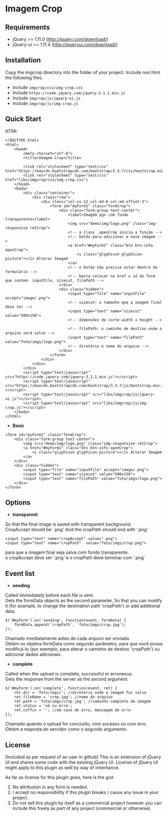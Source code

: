 Imagem Crop
=====================

Requirements
-------------------------------
- jQuery >= 1.11.0 (http://jquery.com/download/)
- jQuery-ui >= 1.11.4 (http://jqueryui.com/download/)

Installation
-------------------------------
Copy the imgcrop directory into the folder of your project.
Include non html the following files.

+ Include `imgcrop/css/img-crop.css`
+ Include `https://code.jquery.com/jquery-3.1.1.min.js`
+ Include `imgcrop/js/jquery-ui.js`
+ Include `imgcrop/js/img-crop.js`

Quick Start
-------------------------------

HTMl:
```
<!DOCTYPE html>
<html>
    <head>
        <meta charset="utf-8">
        <title>Imagem Crop</title>

        <link rel="stylesheet" type="text/css" href="https://maxcdn.bootstrapcdn.com/bootstrap/3.3.7/css/bootstrap.min.css">
        <link rel="stylesheet" type="text/css" href="libs/imgcrop/css/img-crop.css">
    </head>
    <body>
        <div class="container">
            <div class="row">
                <div class="col-xs-12 col-md-6 col-md-offset-3">
                    <form id="myForm1" class="formCrop">
                        <div class="form-group text-center">
                            <label>Imagem pgn com fundo transparente</label>
                            <img src="demo/img/logo.png" class="img-responsive retCrop">
                            <!-- a class .openCrop inicia a função -->
                            <!-- botão para adicionar a nova imagem -->
                            <a href="#myForm1" class="btn btn-info openCrop">
                                <i class="glyphicon glyphicon-picture"></i> Alterar Imagem
                            </a>
                            <!-- o botão não precisa estar dentro do formulário -->
                            <!-- basta colocar no href o id do form que contem: inputFile, sizecut, filePath -->
                        </div>
                        <div class="hidden">
                            <input type="file" name="inputFile" accept="image/.png">
                            <!-- sizecut: o tamanho que a imagem final deve ter -->
                            <input type="text" name="sizecut" value="500x150">
                            <!-- dimensões do corte width x height -->

                            <!-- filePath: o caminho de destino onde o arquivo será salvo -->
                            <input type="text" name="filePath" value="foto/imgs/logo.png">
                            <!-- diretório e nome do arquivo -->
                        </div>
                    </form>
                </div>
            </div>
        </div>
        <script type="text/javascript" src="https://code.jquery.com/jquery-3.1.1.min.js"></script>
        <script type="text/javascript" src="https://maxcdn.bootstrapcdn.com/bootstrap/3.3.7/js/bootstrap.min.js"></script>
        <script type="text/javascript" src="libs/imgcrop/js/jquery-ui.js"></script>
        <script type="text/javascript" src="libs/imgcrop/js/img-crop.js"></script>
    </body>
</html>
```
+ **Basic**
```
<form id="myForm1" class="formCrop">
    <div class="form-group text-center">
        <img src="demo/img/logo.png" class="img-responsive retCrop">
        <a href="#myForm1" class="btn btn-info openCrop">
            <i class="glyphicon glyphicon-picture"></i> Alterar Imagem
        </a>
    </div>
    <div class="hidden">
        <input type="file" name="inputFile" accept="image/.png">
        <input type="text" name="sizecut" value="500x150">
        <input type="text" name="filePath" value="foto/imgs/logo.png">
    </div>
</form>
```
Options
-------------------------------
+ **transparent**

So that the final image is saved with transparent background.<br>
CropAccept should be '.png' And the cropPath should end with '.png'
```
<input type="text" name="cropAccept" value=".png">
<input type="text" name="cropPath"  value="foto/imgs/crop.png">
```
para que a imagem final seja salva com fundo transparente.<br>
o cropAccept deve ser '.png' e o cropPath deve terminar com '.png'

Event list
-------------------------------

+ **sending**

Called immediately before each file is sent.<br>
Gets the formData objects as the second parameter, 
So that you can modify it (for example, to change the destination path 'cropPath') or add additional data.

```
$('#myForm').on('sending', function(event, formData) {
    formData.append('cropPath', 'foto/imgs/crop.jpg');
});
```
Chamado imediatamente antes de cada arquivo ser enviado.<br>
Obtém os objetos formData como segundo parâmetro, 
para que você possa modificá-lo (por exemplo, para alterar o caminho de destino 'cropPath') ou adicionar dados adicionais.
	
+ **complete**

Called when the upload is complete, successful or erroneous.<br>
Gets the response from the server as the second argument. 
```
$('#myForm').on('complete', function(event, ret) {
    ret.dir = 'foto/imgs/'; //diretório onde a imagem foi salva
    ret.fileName = 'crop.jpg'; //nome do arquivo
    ret.path = 'foto/imgs/crop.jpg'; //caminho completo da imagem
    ret.status = 'ok ou erro';
    ret.coffin = ''; //em caso de erro, mensagem de erro
});
```
Chamado quando o upload for concluído, com sucesso ou com erro.<br>
Obtém a resposta do servidor como o segundo argumento.

License
-------------------------------
[Included as per request of an user in github]
This is an extension of jQuery UI and shares some code with the existing jQuery UI.
License of jQuery UI might apply to this plugin as well by way of inheritance.

As far as license for this plugin goes, here is the gist:

1. No attribution in any form is needed.
2. I accept no responsibility if this plugin breaks / cause any issue in your project.
3. Do not sell this plugin by itself as a commercial project however you can include this freely as part of any project (commercial or otherwise).
